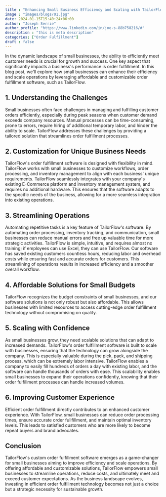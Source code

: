 ```yaml
---
title : "Enhancing Small Business Efficiency and Scaling with TailorFlow's Custom Order Fulfillment Software"
image : "images/blogs/01.jpg"
date: 2024-01-15T15:40:24+06:00
author: "Joseph Serrie"
author_profile: "https://www.linkedin.com/in/joe-s-88b758216/#"
description : "this is meta description"
categories: ["Order Fulfillment"]
draft : false
---
```



In the dynamic landscape of small businesses, the ability to efficiently meet customer needs is crucial for growth and success. One key aspect that significantly impacts a business's performance is order fulfillment. In this blog post, we'll explore how small businesses can enhance their efficiency and scale operations by leveraging affordable and customizable order fulfillment software, such as TailorFlow.

## 1. Understanding the Challenges
Small businesses often face challenges in managing and fulfilling customer orders efficiently, especially during peak seasons when customer demand exceeds company resources.  Manual processes can be time-consuming, prone to errors, require hiring of additional temporary labor, and hinder the ability to scale. TailorFlow addresses these challenges by providing a tailored solution that streamlines order fulfillment processes.

## 2. Customization for Unique Business Needs
TailorFlow's order fulfillment software is designed with flexibility in mind. TailorFlow works with small businesses to customize workflows, order processing, and inventory management to align with each business' unique requirements.  TailorFlow seamlessly integrates with your company's existing E-Commerce platform and inventory management system, and requires no additional hardware.  This ensures that the software adapts to the specific needs of the business, allowing for a more seamless integration into existing operations.

## 3. Streamlining Operations
Automating repetitive tasks is a key feature of TailorFlow's software. By automating order processing, inventory tracking, and communication, small businesses can reduce manual errors and free up valuable time for more strategic activities.  TailorFlow is simple, intuitive, and requires almost no training; if employees can use Excel, they can use TailorFlow.  Our software has saved existing customers countless hours, reducing labor and overhead costs while ensuring fast and accurate orders for customers.  This streamlining of operations results in increased efficiency and a smoother overall workflow.

## 4. Affordable Solutions for Small Budgets
TailorFlow recognizes the budget constraints of small businesses, and our software solutions is not only robust but also affordable. This allows businesses with limited resources to access cutting-edge order fulfillment technology without compromising on quality.

## 5. Scaling with Confidence
As small businesses grow, they need scalable solutions that can adapt to increased demands. TailorFlow's order fulfillment software is built to scale with businesses, ensuring that the technology can grow alongside the company. This is especially valuable during the pick, pack, and shipping process, which can be extremely labor intensive.  TailorFlow enables a company to easily fill hundreds of orders a day with existing labor, and the software can handle thousands of orders with ease.  This scalability enables small businesses to expand their operations confidently, knowing that their order fulfillment processes can handle increased volumes.

## 6. Improving Customer Experience
Efficient order fulfillment directly contributes to an enhanced customer experience. With TailorFlow, small businesses can reduce order processing times, ensure accurate order fullfillment, and maintain optimal inventory levels. This leads to satisfied customers who are more likely to become repeat buyers and brand advocates.

## Conclusion
TailorFlow's custom order fulfillment software emerges as a game-changer for small businesses aiming to improve efficiency and scale operations. By offering affordable and customizable solutions, TailorFlow empowers small businesses to streamline operations, reduce costs, and ultimately meet and exceed customer expectations. As the business landscape evolves, investing in efficient order fulfillment technology becomes not just a choice but a strategic necessity for sustainable growth.
